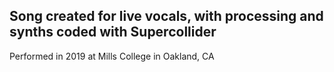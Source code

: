 ## Song created for live vocals, with processing and synths coded with Supercollider

Performed in 2019 at Mills College in Oakland, CA

